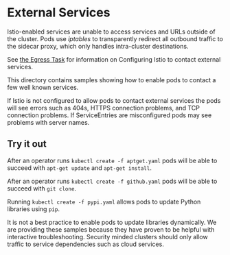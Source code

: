# External Services

Istio-enabled services are unable to access services and URLs outside of the cluster. Pods use <i>iptables</i> to transparently redirect all outbound traffic to the sidecar proxy, which only handles intra-cluster destinations.

See [the Egress Task](https://istio.io/docs/tasks/traffic-management/egress/) for
information on Configuring Istio to contact external services.

This directory contains samples showing how to enable pods to contact a few well
known services.

If Istio is not configured to allow pods to contact external services the pods will
see errors such as 404s, HTTPS connection problems, and TCP connection problems.  If
ServiceEntries are misconfigured pods may see problems with server names.

## Try it out

After an operator runs `kubectl create -f aptget.yaml` pods will be able to
succeed with `apt-get update` and `apt-get install`.

After an operator runs `kubectl create -f github.yaml` pods will be able to
succeed with `git clone`.

Running `kubectl create -f pypi.yaml` allows pods to update Python libraries using `pip`.

It is not a best practice to enable pods to update libraries dynamically.
We are providing these samples
because they have proven to be helpful with interactive troubleshooting.  Security minded clusters should only allow traffic to service dependencies such as cloud
services.
